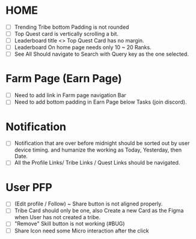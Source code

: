 # HOME

- [ ] Trending Tribe bottom Padding is not rounded
- [ ] Top Quest card is vertically scrolling a bit.
- [ ] Leaderboard title <> Top Quest Card has no margin.
- [ ] Leaderboard On home page needs only 10 ~ 20 Ranks.
- [ ] See All Should navigate to Search with Query key as the one selected.

# Farm Page (Earn Page)

- [ ] Need to add link in Farm page navigation Bar
- [ ] Need to add bottom padding in Earn Page below Tasks (join discord).

# Notification

- [ ] Notification that are over before midnight should be sorted out by user device timing. and humanize the working as Today, Yesterday, then Date.
- [ ] All the Profile Links/ Tribe Links / Quest Links should be navigated.

# User PFP

- [ ] (Edit profile / Follow) ~ Share button is not aligned properly.
- [ ] Tribe Card should only be one, also Create a new Card as the Figma when User has not created a tribe.
- [ ] "Remove" Skill button is not working (#BUG)
- [ ] Share Icon need some Micro interaction after the click
